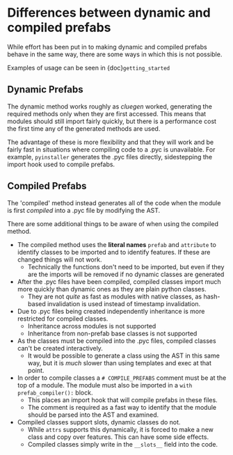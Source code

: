# Differences between dynamic and compiled prefabs #

While effort has been put in to making dynamic and compiled prefabs
behave in the same way, there are some ways in which this is not possible.

Examples of usage can be seen in {doc}`getting_started`

## Dynamic Prefabs ##

The dynamic method works roughly as *cluegen* worked, generating the 
required methods only when they are first accessed. This means that
modules should still import fairly quickly, but there is a performance
cost the first time any of the generated methods are used.

The advantage of these is more flexibility and that they will work and
be fairly fast in situations where compiling code to a .pyc is unavailable.
For example, `pyinstaller` generates the .pyc files directly, sidestepping
the import hook used to compile prefabs.

## Compiled Prefabs ##

The 'compiled' method instead generates all of the code when the 
module is first *compiled* into a .pyc file by modifying the AST. 

There are some additional things to be aware of when using the 
compiled method.

* The compiled method uses the **literal names** `prefab` and `attribute`
  to identify classes to be imported and to identify features. 
  If these are changed things will not work.
  * Technically the functions don't need to be imported, but even if they
    are the imports will be removed if no dynamic classes are generated
* After the .pyc files have been compiled, compiled classes import
  much more quickly than dynamic ones as they are plain python classes.
    * They are not *quite* as fast as modules with native classes,
      as hash-based invalidation is used instead of timestamp
      invalidation.
* Due to .pyc files being created independently inheritance is
  more restricted for compiled classes.
    * Inheritance across modules is not supported
    * Inheritance from non-prefab base classes is not supported
* As the classes must be compiled into the .pyc files, compiled
  classes can't be created interactively.
    * It would be possible to generate a class using the AST in this
      same way, but it is *much* slower than using templates and exec 
      at that point.
* In order to compile classes a `# COMPILE_PREFABS` comment must
  be at the top of a module. The module must also be imported in
  a `with prefab_compiler():` block.
    * This places an import hook that will compile prefabs in
      these files.
    * The comment is required as a fast way to identify that the
      module should be parsed into the AST and examined.
* Compiled classes support slots, dynamic classes do not.
    * While `attrs` supports this dynamically, it is forced to 
      make a new class and copy over features. This can have some
      side effects.
    * Compiled classes simply write in the `__slots__` field into the code.
